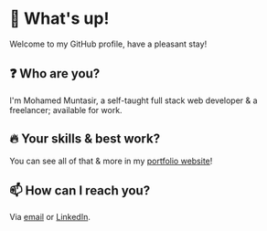 # **👋 What's up!**

Welcome to my GitHub profile, have a pleasant stay!

## **❓ Who are you?**

I'm Mohamed Muntasir, a self-taught full stack web developer & a freelancer; available for work.

## **🔥 Your skills & best work?**

You can see all of that & more in my [portfolio website](https://mohamedmuntasir.vercel.app/)!

## **📫 How can I reach you?**

Via [email](mailto:devmoinhu@gmail.com) or [LinkedIn](https://www.linkedin.com/in/devmotheg/).

<!---
devmotheg/devmotheg is a ✨ special ✨ repository because its `README.md` (this file) appears on your GitHub profile.
You can click the Preview link to take a look at your changes.
--->

